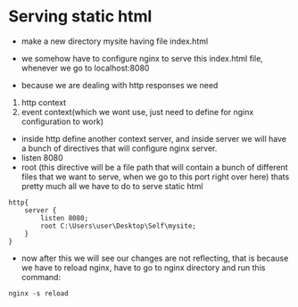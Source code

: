 # Serving static html

- make a new directory mysite having file index.html

- we somehow have to configure nginx to serve this index.html file, whenever we go to localhost:8080
- because we are dealing with http responses we need
1) http context
2) event context(which we wont use, just need to define for nginx configuration to work)


- inside http define another context server, and inside server we will have a bunch of directives that will configure nginx server.
- listen 8080
- root (this directive will be a file path that will contain a bunch of different files that we want to serve, when we go to this port right over here)
thats pretty much all we have to do to serve static html
```
http{
    server {
        listen 8080;
        root C:\Users\user\Desktop\Self\mysite;
    }
}
```

- now after this we will see our changes are not reflecting, that is because we have to reload nginx, have to go to nginx directory and run this command:
```
nginx -s reload 
```